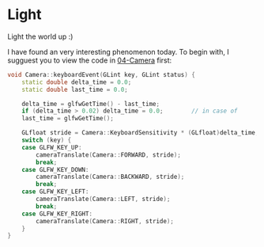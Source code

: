 # Light
Light the world up :)

I have found an very interesting phenomenon today. To begin with, I sugguest you to view the code in [04-Camera](https://github.com/LittPhia/Computer-Graphics/blob/master/04-Camera/Project4/camera.cpp) first:
```cpp
void Camera::keyboardEvent(GLint key, GLint status) {
	static double delta_time = 0.0;
	static double last_time = 0.0;

	delta_time = glfwGetTime() - last_time;
	if (delta_time > 0.02) delta_time = 0.0;		// in case of 
	last_time = glfwGetTime();

	GLfloat stride = Camera::KeyboardSensitivity * (GLfloat)delta_time;
	switch (key) {
	case GLFW_KEY_UP:
		cameraTranslate(Camera::FORWARD, stride);
		break;
	case GLFW_KEY_DOWN:
		cameraTranslate(Camera::BACKWARD, stride);
		break;
	case GLFW_KEY_LEFT:
		cameraTranslate(Camera::LEFT, stride);
		break;
	case GLFW_KEY_RIGHT:
		cameraTranslate(Camera::RIGHT, stride);
	}
}
```
